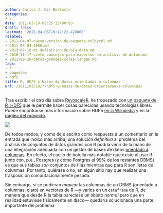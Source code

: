 ```yaml
---
author: Carlos J. Gil Bellosta
categories:
- r
date: 2011-03-10 09:25:23+00:00
draft: false
lastmod: '2025-04-06T19:12:22.428668'
related:
- 2011-04-07-nueva-version-de-paquete-colbycol.md
- 2011-03-04-1680.md
- 2013-07-10-mi-definicion-de-big-data.md
- 2010-11-17-siete-consejos-para-expertos-en-analisis-de-datos.md
- 2011-09-28-datos-grandes-colas-largas.md
tags:
- r
- paquetes
- hdf5
title: R, HDF5 y bases de datos orientadas a columnas
url: /2011/03/10/r-hdf5-y-bases-de-datos-orientadas-a-columnas/
---
```


Tras escribir el otro día sobre [RevoscaleR](https://datanalytics.com/2011/03/04/1680/), he tropezado con [un paquete de R, HDF5](http://cran.r-project.org/web/packages/hdf5/index.html) que le permite hacer cosas parecidas usando tecnologías libres. Puede encontrarse más información sobre HDF5 [en la Wikipedia](http://en.wikipedia.org/wiki/Hierarchical_Data_Format) y en la [página del proyecto](http://www.hdfgroup.org/HDF5/whatishdf5.html).

[![](/wp-uploads/2011/03/hdf_logo.jpg)
](/wp-uploads/2011/03/hdf_logo.jpg)

De todos modos, y como dejé escrito como respuesta a un comentario en la entrada que indico más arriba, una solución _definitiva_ al problema del análisis de conjuntos de datos grandes con R podría venir de la mano de una integración adecuada con un gestor de bases de datos [orientado a columnas](http://en.wikipedia.org/wiki/Column-oriented_DBMS). En efecto, el cuello de botella más notable que existe al usar R junto con, p.e., Postgres (y como Postgres el 99% de los restantes DBMS) es que sus tablas _son_ conjuntos de filas mientras que para R son listas de colunmas. Por tanto, quiérase o no, en algún sitio hay que realizar una trasposición computacionalmente pesada.

Sin embargo, si se pudieran _mapear_ las columnas de un DBMS (orientado a columnas, claro) en vectores de R —y varios en un `dataframe` de R, de manera que desde R la tabla pareciese un objeto _normal_ pero que en realidad estuviese físicamente en disco— quedaría solucionada una parte importante del problema.